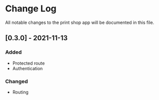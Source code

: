# Change Log
All notable changes to the print shop app will be documented in this file.
## [0.3.0] - 2021-11-13
### Added
- Protected route
- Authentication
### Changed
- Routing
